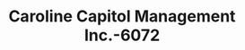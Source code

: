 ---
f_zip-code: 21639
f_state-code: MD
title: Caroline Capitol Management Inc.-6072
f_phone: 410-482-9070
f_city-only: Denton
f_address: 11266 Garland Rd. Denton
f_location-unique-id: '6072'
slug: caroline-capitol-management-inc.-6072
updated-on: '2024-05-30T13:46:58.046Z'
created-on: '2024-05-30T13:36:59.803Z'
published-on: '2024-05-30T13:54:32.469Z'
f_city-state: cms/city/denton-md.md
f_company: cms/company/caroline-capitol-management-inc..md
f_state: cms/state/maryland.md
layout: '[payday-loan].html'
tags: payday-loan
---